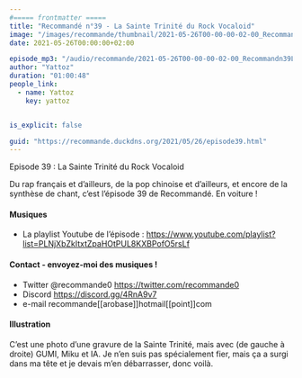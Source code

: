 ```yaml
---
#===== frontmatter =====
title: "Recommandé n°39 - La Sainte Trinité du Rock Vocaloid"
image: "/images/recommande/thumbnail/2021-05-26T00-00-00-02-00_Recommandn39LaSainteTrinitduRockVocaloid.jpg"
date: 2021-05-26T00:00:00+02:00

episode_mp3: "/audio/recommande/2021-05-26T00-00-00-02-00_Recommandn39LaSainteTrinitduRockVocaloid.mp3"
author: "Yattoz"
duration: "01:00:48"
people_link: 
  - name: Yattoz
    key: yattoz


is_explicit: false

guid: "https://recommande.duckdns.org/2021/05/26/episode39.html"
---
```


<PodcastHeader/>

<!-- ECRIRE LA DESCRIPTION DE L'EPISODE SOUS CETTE LIGNE -->


 Episode 39 : La Sainte Trinité du Rock Vocaloid 

<p>Du rap français et d’ailleurs, de la pop chinoise et d’ailleurs, et encore de la synthèse de chant, c’est l’épisode 39 de Recommandé. En voiture !</p>

<h4>Musiques</h4>

<ul>
  <li>La playlist Youtube de l’épisode : <a href="https://www.youtube.com/playlist?list=PLNjXbZkItxtZpaHOtPUL8KXBPofO5rsLf" rel="nofollow">https://www.youtube.com/playlist?list=PLNjXbZkItxtZpaHOtPUL8KXBPofO5rsLf</a></li>
</ul>

<h4>Contact - envoyez-moi des musiques !</h4>

<ul>
  <li>Twitter @recommande0 <a href="https://twitter.com/recommande0" rel="nofollow">https://twitter.com/recommande0</a></li>
  <li>Discord <a href="https://discord.gg/4RnA9v7" rel="nofollow">https://discord.gg/4RnA9v7</a></li>
  <li>e-mail recommande[[arobase]]hotmail[[point]]com</li>
</ul>

<h4>Illustration</h4>

<p>C’est une photo d’une gravure de la Sainte Trinité, mais avec (de gauche à droite) GUMI, Miku et IA. Je n’en suis pas spécialement fier, mais ça a surgi dans ma tête et je devais m’en débarrasser, donc voilà.</p>


